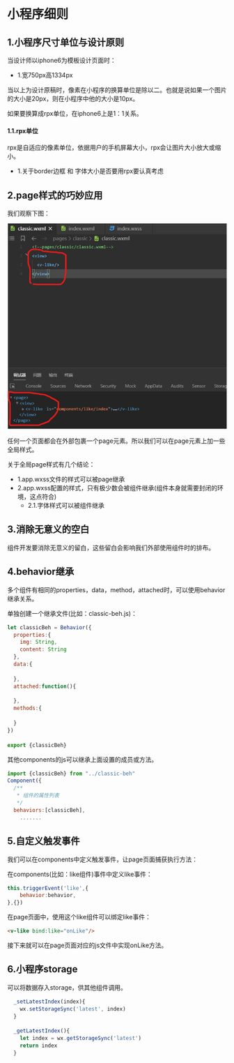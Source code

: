 # 小程序细则

## 1.小程序尺寸单位与设计原则

当设计师以iphone6为模板设计页面时：

- 1.宽750px高1334px

当以上为设计原稿时，像素在小程序的换算单位是除以二。也就是说如果一个图片的大小是20px，则在小程序中他的大小是10px。

如果要换算成rpx单位，在iphone6上是1：1关系。



#### 1.1.rpx单位

rpx是自适应的像素单位，依据用户的手机屏幕大小，rpx会让图片大小放大或缩小。

- 1.关于border边框 和 字体大小是否要用rpx要认真考虑



## 2.page样式的巧妙应用

我们观察下图：

<img src="img/00.1.png" alt="fail" style="zoom:80%;" />

任何一个页面都会在外部包裹一个page元素。所以我们可以在page元素上加一些全局样式。

关于全局page样式有几个结论：

- 1.app.wxss文件的样式可以被page继承
- 2.app.wxss配置的样式，只有极少数会被组件继承(组件本身就需要封闭的环境，这点符合)
  - 2.1.字体样式可以被组件继承



## 3.消除无意义的空白

组件开发要消除无意义的留白，这些留白会影响我们外部使用组件时的排布。



## 4.behavior继承

多个组件有相同的properties，data，method，attached时，可以使用behavior继承关系。

单独创建一个继承文件(比如：classic-beh.js)：

```js
let classicBeh = Behavior({
  properties:{
    img: String,
    content: String
  },
  data:{

  },
  attached:function(){

  },
  methods:{

  }
})

export {classicBeh}
```

其他components的js可以继承上面设置的成员或方法。

```js
import {classicBeh} from "../classic-beh"
Component({
  /**
   * 组件的属性列表
   */
  behaviors:[classicBeh],
    .......
```



## 5.自定义触发事件

我们可以在components中定义触发事件，让page页面捕获执行方法：

在components(比如：like组件)事件中定义like事件：

```js
this.triggerEvent('like',{
    behavior:behavior,
},{})
```

在page页面中，使用这个like组件可以绑定like事件：

```html
<v-like bind:like="onLike"/>
```

接下来就可以在page页面对应的js文件中实现onLike方法。



## 6.小程序storage

可以将数据存入storage，供其他组件调用。

```js
  _setLatestIndex(index){
    wx.setStorageSync('latest', index)
  }

  _getLatestIndex(){
    let index = wx.getStorageSync('latest')
    return index
  }
```

